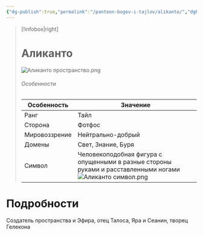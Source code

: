 ```yaml
---
{"dg-publish":true,"permalink":"/panteon-bogov-i-tajlov/alikanto/","dgPassFrontmatter":true}
---
```


> [!infobox|right]
> # Аликанто
> ![Аликанто пространство.png](/img/user/%D0%98%D0%B7%D0%BE%D0%B1%D1%80%D0%B0%D0%B6%D0%B5%D0%BD%D0%B8%D1%8F/%D0%90%D0%BB%D0%B8%D0%BA%D0%B0%D0%BD%D1%82%D0%BE%20%D0%BF%D1%80%D0%BE%D1%81%D1%82%D1%80%D0%B0%D0%BD%D1%81%D1%82%D0%B2%D0%BE.png)
> ###### Особенности
> | Особенность | Значение |
> | ---- | ---- |
> | Ранг |Тайл |
> | Сторона | Фотфос|
> | Мировоззрение | Нейтрально-добрый |
> | Домены |Свет, Знание, Буря|
> |Символ| Человекоподобная фигура с опущенными в разные стороны руками и расставленными ногами ![Аликанто символ.png](/img/user/%D0%98%D0%B7%D0%BE%D0%B1%D1%80%D0%B0%D0%B6%D0%B5%D0%BD%D0%B8%D1%8F/%D0%90%D0%BB%D0%B8%D0%BA%D0%B0%D0%BD%D1%82%D0%BE%20%D1%81%D0%B8%D0%BC%D0%B2%D0%BE%D0%BB.png)|

# Подробности

Создатель пространства и Эфира, отец Талоса, Яра и Сеанин, творец Гелекона
